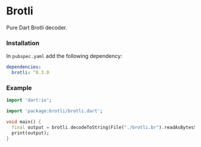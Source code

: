 # Brotli

Pure Dart Brotli decoder.

### Installation

In `pubspec.yaml` add the following dependency:

```yaml
dependencies:
  brotli: ^0.3.0
```

### Example

```dart
import 'dart:io';

import 'package:brotli/brotli.dart';

void main() {
  final output = brotli.decodeToString(File("./brotli.br").readAsBytesSync());
  print(output);
}
```
